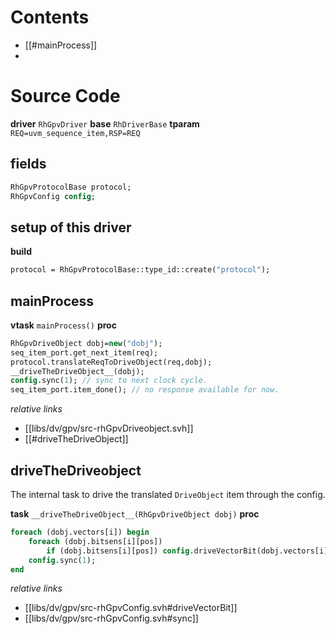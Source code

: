 # Contents
- [[#mainProcess]]
- 
# Source Code
**driver** `RhGpvDriver`
**base** `RhDriverBase`
**tparam** `REQ=uvm_sequence_item,RSP=REQ`

## fields
```systemverilog
RhGpvProtocolBase protocol;
RhGpvConfig config;
```
## setup of this driver
**build**
```systemverilog
protocol = RhGpvProtocolBase::type_id::create("protocol");
```
## mainProcess
**vtask** `mainProcess()`
**proc**
```systemverilog
RhGpvDriveObject dobj=new("dobj");
seq_item_port.get_next_item(req);
protocol.translateReqToDriveObject(req,dobj);
__driveTheDriveObject__(dobj);
config.sync(1); // sync to next clock cycle.
seq_item_port.item_done(); // no response available for now.
```
*relative links*
- [[libs/dv/gpv/src-rhGpvDriveobject.svh]]
- [[#driveTheDriveObject]] 

## driveTheDriveobject
The internal task to drive the translated `DriveObject` item through the config.

**task** `__driveTheDriveObject__(RhGpvDriveObject dobj)`
**proc**
```systemverilog
foreach (dobj.vectors[i]) begin
	foreach (dobj.bitsens[i][pos])
		if (dobj.bitsens[i][pos]) config.driveVectorBit(dobj.vectors[i][pos]);
	config.sync(1);
end
```
*relative links*
- [[libs/dv/gpv/src-rhGpvConfig.svh#driveVectorBit]]
- [[libs/dv/gpv/src-rhGpvConfig.svh#sync]]
